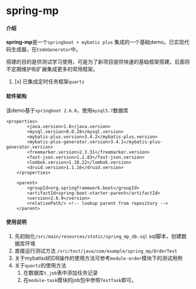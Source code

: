 # spring-mp

#### 介绍

**spring-mp**是一个`springboot + mybatis plus` 集成的一个基础demo。已实现代码生成器，在`CodeGenerator`中。

搭建的目的是供测试学习使用，可是为了新项目提供快速的基础框架搭建。后面将不定期维护和扩展集成更多的常用框架。

1. [x] 已集成定时任务框架`quartz`

#### 软件架构

该demo基于`springboot 2.6.0`，使用`mysql5.7`数据库

```
<properties>
        <java.version>1.8</java.version>
        <mysql.version>8.0.28</mysql.version>
        <mybatis-plus.version>3.4.2</mybatis-plus.version>
        <mybatis-plus-generator.version>3.4.1</mybatis-plus-generator.version>
        <freemarker.version>2.3.31</freemarker.version>
        <fast-json.version>1.2.83</fast-json.version>
        <lombok.version>1.18.22</lombok.version>
        <druid.version>1.1.16</druid.version>
    </properties>

    <parent>
        <groupId>org.springframework.boot</groupId>
        <artifactId>spring-boot-starter-parent</artifactId>
        <version>2.6.9</version>
        <relativePath/> <!-- lookup parent from repository -->
    </parent>
```

#### 使用说明

1. 先初始化`/src/main/resources/static/spring_mp_db.sql` sql脚本，创建数据库环境
2. 直接运行测试方法 `/src/test/java/com/example/spring_mp/OrderTest`
3. 关于mybatisd的DB操作的使用方法可参考`module-order`模块下的测试用例
4. 关于`quartz`的使用方法
   1. 在数据库`t_job`表中添加任务记录
   2. 在`module-task`模块的job包中参照`TestTask`即可。




